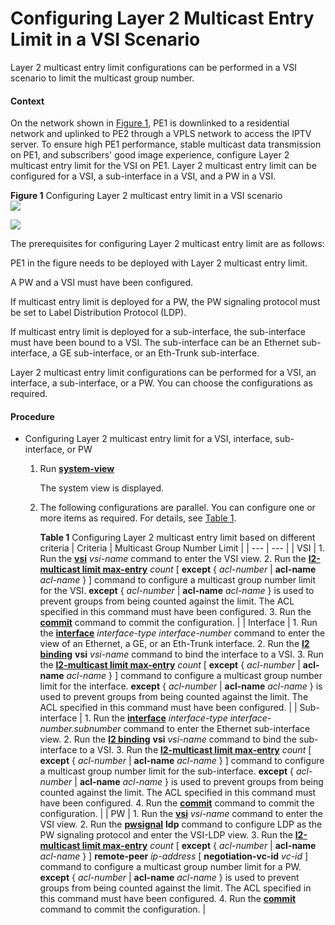 Configuring Layer 2 Multicast Entry Limit in a VSI Scenario
===========================================================

Layer 2 multicast entry limit configurations can be performed in a VSI scenario to limit the multicast group number.

#### Context

On the network shown in [Figure 1](#EN-US_TASK_0172367896__fig_dc_vrp_l2mc_cfg_005401), PE1 is downlinked to a residential network and uplinked to PE2 through a VPLS network to access the IPTV server. To ensure high PE1 performance, stable multicast data transmission on PE1, and subscribers' good image experience, configure Layer 2 multicast entry limit for the VSI on PE1. Layer 2 multicast entry limit can be configured for a VSI, a sub-interface in a VSI, and a PW in a VSI.

**Figure 1** Configuring Layer 2 multicast entry limit in a VSI scenario  
![](images/fig_dc_vrp_l2mc_cfg_005401.png)  

![](../../../../public_sys-resources/note_3.0-en-us.png) 

The prerequisites for configuring Layer 2 multicast entry limit are as follows:

PE1 in the figure needs to be deployed with Layer 2 multicast entry limit.

A PW and a VSI must have been configured.

If multicast entry limit is deployed for a PW, the PW signaling protocol must be set to Label Distribution Protocol (LDP).

If multicast entry limit is deployed for a sub-interface, the sub-interface must have been bound to a VSI. The sub-interface can be an Ethernet sub-interface, a GE sub-interface, or an Eth-Trunk sub-interface.


Layer 2 multicast entry limit configurations can be performed for a VSI, an interface, a sub-interface, or a PW. You can choose the configurations as required.


#### Procedure

* Configuring Layer 2 multicast entry limit for a VSI, interface, sub-interface, or PW
  1. Run [**system-view**](cmdqueryname=system-view)
     
     
     
     The system view is displayed.
  2. The following configurations are parallel. You can configure one or more items as required. For details, see [Table 1](#EN-US_TASK_0172367896__tb_01).
     
     
     
     **Table 1** Configuring Layer 2 multicast entry limit based on different criteria
     | Criteria | Multicast Group Number Limit |
     | --- | --- |
     | VSI | 1. Run the [**vsi**](cmdqueryname=vsi) *vsi-name* command to enter the VSI view. 2. Run the [**l2-multicast limit max-entry**](cmdqueryname=l2-multicast+limit+max-entry) *count* [ **except** { *acl-number* | **acl-name** *acl-name* } ] command to configure a multicast group number limit for the VSI.  **except** { *acl-number* | **acl-name** *acl-name* } is used to prevent groups from being counted against the limit. The ACL specified in this command must have been configured. 3. Run the [**commit**](cmdqueryname=commit) command to commit the configuration. |
     | Interface | 1. Run the [**interface**](cmdqueryname=interface) *interface-type* *interface-number* command to enter the view of an Ethernet, a GE, or an Eth-Trunk interface. 2. Run the [**l2 binding**](cmdqueryname=l2+binding) **vsi** *vsi-name* command to bind the interface to a VSI. 3. Run the [**l2-multicast limit max-entry**](cmdqueryname=l2-multicast+limit+max-entry) *count* [ **except** { *acl-number* | **acl-name** *acl-name* } ] command to configure a multicast group number limit for the interface.  **except** { *acl-number* | **acl-name** *acl-name* } is used to prevent groups from being counted against the limit. The ACL specified in this command must have been configured. |
     | Sub-interface | 1. Run the [**interface**](cmdqueryname=interface) *interface-type* *interface-number.subnumber* command to enter the Ethernet sub-interface view. 2. Run the [**l2 binding**](cmdqueryname=l2+binding) **vsi** *vsi-name* command to bind the sub-interface to a VSI. 3. Run the [**l2-multicast limit max-entry**](cmdqueryname=l2-multicast+limit+max-entry) *count* [ **except** { *acl-number* | **acl-name** *acl-name* } ] command to configure a multicast group number limit for the sub-interface.  **except** { *acl-number* | **acl-name** *acl-name* } is used to prevent groups from being counted against the limit. The ACL specified in this command must have been configured. 4. Run the [**commit**](cmdqueryname=commit) command to commit the configuration. |
     | PW | 1. Run the [**vsi**](cmdqueryname=vsi) *vsi-name* command to enter the VSI view. 2. Run the [**pwsignal**](cmdqueryname=pwsignal) **ldp** command to configure LDP as the PW signaling protocol and enter the VSI-LDP view. 3. Run the [**l2-multicast limit max-entry**](cmdqueryname=l2-multicast+limit+max-entry) *count* [ **except** { *acl-number* | **acl-name** *acl-name* } ] **remote-peer** *ip-address* [ **negotiation-vc-id** *vc-id* ] command to configure a multicast group number limit for a PW.  **except** { *acl-number* | **acl-name** *acl-name* } is used to prevent groups from being counted against the limit. The ACL specified in this command must have been configured. 4. Run the [**commit**](cmdqueryname=commit) command to commit the configuration. |